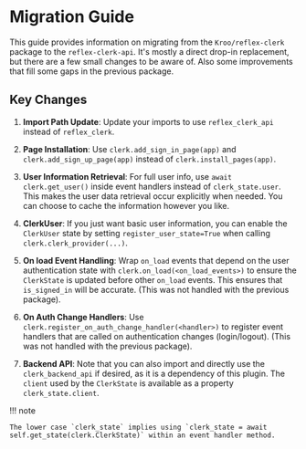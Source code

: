 # Migration Guide

This guide provides information on migrating from the `Kroo/reflex-clerk` package to the `reflex-clerk-api`. It's mostly a direct drop-in replacement, but there are a few small changes to be aware of. Also some improvements that fill some gaps in the previous package.

## Key Changes

1. **Import Path Update**:
   Update your imports to use `reflex_clerk_api` instead of `reflex_clerk`.

2. **Page Installation**:
   Use `clerk.add_sign_in_page(app)` and `clerk.add_sign_up_page(app)` instead of `clerk.install_pages(app)`.

3. **User Information Retrieval**:
   For full user info, use `await clerk.get_user()` inside event handlers instead of `clerk_state.user`. This makes the user data retrieval occur explicitly when needed. You can choose to cache the information however you like.

4. **ClerkUser**:
   If you just want basic user information, you can enable the `ClerkUser` state by setting `register_user_state=True` when calling `clerk.clerk_provider(...)`.

5. **On load Event Handling**:
   Wrap `on_load` events that depend on the user authentication state with `clerk.on_load(<on_load_events>)` to ensure the `ClerkState` is updated before other `on_load` events. This ensures that `is_signed_in` will be accurate. (This was not handled with the previous package).

6. **On Auth Change Handlers**:
   Use `clerk.register_on_auth_change_handler(<handler>)` to register event handlers that are called on authentication changes (login/logout). (This was not handled with the previous package).

7. **Backend API**:
   Note that you can also import and directly use the `clerk_backend_api` if desired, as it is a dependency of this plugin. The `client` used by the `ClerkState` is available as a property `clerk_state.client`.

!!! note

    The lower case `clerk_state` implies using `clerk_state = await self.get_state(clerk.ClerkState)` within an event handler method.
